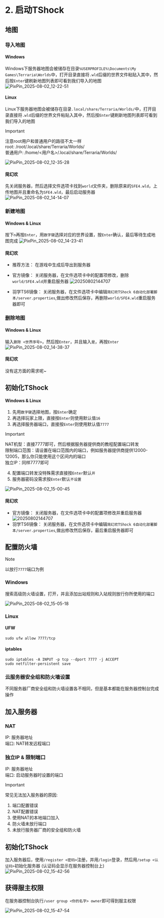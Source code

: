 # 2. 启动TShock

## 地图

### 导入地图

#### Windows
Windows下服务器地图会被储存在目录`%USERPROFILE%\Documents\My Games\Terraria\Worlds`中，打开目录直接将`.wld`后缀的世界文件粘贴入其中，然后按`Enter`键刷新地图列表即可看到我们导入的地图  
![PixPin_2025-08-02_12-22-51](https://raw.githubusercontent.com/ACaiCat/cai-image/main/PixPin_2025-08-02_12-22-51.gif)

#### Linux

Linux下服务器地图会被储存在目录`.local/share/Terraria/Worlds/`中，打开目录直接将`.wld`后缀的世界文件粘贴入其中，然后按`Enter`键刷新地图列表即可看到我们导入的地图  

> [!IMPORTANT]
> 注意root用户和普通用户的路径不太一样  
> root: /root/.local/share/Terraria/Worlds/  
> 普通用户: /home/<用户名>/.local/share/Terraria/Worlds/  

![PixPin_2025-08-02_12-35-28](https://raw.githubusercontent.com/ACaiCat/cai-image/main/PixPin_2025-08-02_12-35-28.gif)

#### 简幻欢

先关闭服务器，然后选择文件选项卡找到`world`文件夹，删除原来的`SFE4.wld`，上传地图并且重命名为`SFE4.wld`，最后启动服务器  
![PixPin_2025-08-02_14-14-07](https://raw.githubusercontent.com/ACaiCat/cai-image/main/PixPin_2025-08-02_14-14-07.gif)

### 新建地图

#### Windows & Linux  

按下`n`再按`Enter`，用`数字键`选择对应的世界设置，按`Enter`确认，最后等待生成地图完成
![PixPin_2025-08-02_14-23-41](https://raw.githubusercontent.com/ACaiCat/cai-image/main/PixPin_2025-08-02_14-23-41.gif)

#### 简幻欢

- 推荐方法：
  在游戏中生成后导出到服务器

- 官方镜像：
  关闭服务器，在文件选项卡中的配置项修改，删除`world/SFE4.wld`并重启服务器
 ![20250802144707](https://raw.githubusercontent.com/ACaiCat/cai-image/main/20250802144707.png)
- 羽学TS6镜像：
  关闭服务器，在文件选项卡中编辑`简幻欢TShock 6自动化部署脚本/server.properties`,做出修改然后保存，再删除`world/SFE4.wld`重启服务器即可

### 删除地图

#### Windows & Linux

输入`删除 <世界序号>`，然后按`Enter`，并且输入`是`，再按`Enter`  
![PixPin_2025-08-02_14-38-37](https://raw.githubusercontent.com/ACaiCat/cai-image/main/PixPin_2025-08-02_14-38-37.gif)

#### 简幻欢

没有这方面的需求呢~

## 初始化TShock

#### Windows & Linux

1. 先用`数字键`选择地图，按`Enter`确定
2. 再选择玩家上限，直接按`Enter`则使用默认值`16`
3. 再选择服务器端口，直接按`Enter`则使用默认值`7777`
> [!IMPORTANT]
> NAT机型：直接7777即可，然后根据服务器提供商的教程配置端口转发  
> 限制端口范围：请设置在端口范围内的端口，例如服务器提供商提供12000-12005，那么你只能使用这个区间内的端口  
> 独立IP：同样7777即可  
4. 配置端口转发没特殊需求直接按`Enter`默认`开`
5. 服务器密码没需求按`Enter`默认`不设置`

![PixPin_2025-08-02_15-00-45](https://raw.githubusercontent.com/ACaiCat/cai-image/main/PixPin_2025-08-02_15-00-45.gif)

#### 简幻欢

- 官方镜像：
  关闭服务器，在文件选项卡中的配置项修改并重启服务器
 ![20250802144707](https://raw.githubusercontent.com/ACaiCat/cai-image/main/20250802144707.png)
- 羽学TS6镜像：
  关闭服务器，在文件选项卡中编辑`简幻欢TShock 6自动化部署脚本/server.properties`,做出修改然后保存，最后重启服务器即可


## 配置防火墙

> [!NOTE]
> 以放行`7777`端口为例

### Windows

搜索高级防火墙设置，打开，并且添加出站规则和入站规则放行你所使用的端口

![PixPin_2025-08-02_15-05-18](https://raw.githubusercontent.com/ACaiCat/cai-image/main/PixPin_2025-08-02_15-05-18.gif)

### Linux
#### UFW 
```
sudo ufw allow 7777/tcp
```
#### iptables
```
sudo iptables -A INPUT -p tcp --dport 7777 -j ACCEPT
sudo netfilter-persistent save
```

### 云服务器安全组和防火墙设置

不同服务器厂商安全组和防火墙设置各不相同，但是基本都能在服务器控制台完成操作

## 加入服务器

### NAT
IP: 服务器地址  
端口: NAT转发远程端口

### 独立IP & 限制端口

IP: 服务器地址  
端口: 启动服务器时设置的端口


> [!IMPORTANT]
> 常见无法加入服务器的原因:  
> 1. 端口配置错误  
> 2. NAT配置错误  
> 3. 使用NAT的本地端口加入
> 3. 防火墙未放行端口  
> 4. 未放行服务器厂商的安全组和防火墙


## 初始化TShock
加入服务器后，使用`/register <密码>`注册，并用`/login`登录，然后用`/setup <认证码>`初始化服务器 (认证码会显示在服务器控制台上)  
![PixPin_2025-08-02_15-42-56](https://raw.githubusercontent.com/ACaiCat/cai-image/main/PixPin_2025-08-02_15-42-56.gif)

## 获得服主权限
在服务器控制台执行`/user group <你的名字> owner`即可得到服主权限   

![PixPin_2025-08-02_15-47-54](https://raw.githubusercontent.com/ACaiCat/cai-image/main/PixPin_2025-08-02_15-47-54.gif)
